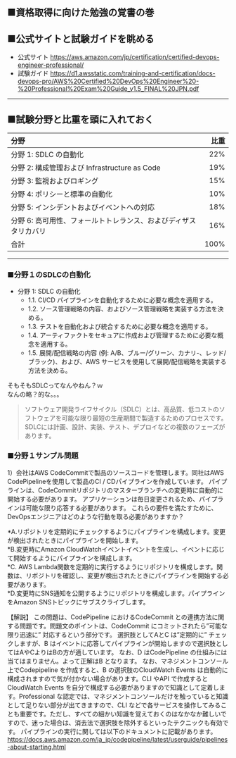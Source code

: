 ## ■資格取得に向けた勉強の覚書の巻
## ■公式サイトと試験ガイドを眺める
* 公式サイト
<https://aws.amazon.com/jp/certification/certified-devops-engineer-professional/>
* 試験ガイド
https://d1.awsstatic.com/training-and-certification/docs-devops-pro/AWS%20Certified%20DevOps%20Engineer%20-%20Professional%20Exam%20Guide_v1.5_FINAL%20JPN.pdf
- - - 

## ■試験分野と比重を頭に入れておく
| 分野 | 比重 |
|:----|------------:|
|分野 1: SDLC の自動化 |22%|
|分野 2: 構成管理および Infrastructure as Code| 19%|
|分野 3: 監視およびロギング| 15%|
|分野 4: ポリシーと標準の自動化| 10%|
|分野 5: インシデントおよびイベントへの対応| 18%|
|分野 6: 高可用性、フォールトトレランス、およびディザスタリカバリ| 16%|
|合計 |100%|
- - - 

### ■分野１のSDLCの自動化

* 分野 1: SDLC の自動化
  * 1.1. CI/CD パイプラインを自動化するために必要な概念を適用する。
  * 1.2. ソース管理戦略の内容、およびソース管理戦略を実装する方法を決める。
  * 1.3. テストを自動化および統合するために必要な概念を適用する。
  * 1.4. アーティファクトをセキュアに作成および管理するために必要な概念を適用する。
  * 1.5. 展開/配信戦略の内容 (例: A/B、ブルー/グリーン、カナリ-、レッド/ブラック)、および、AWS サービスを使用して展開/配信戦略を実装する方法を決める。

そもそもSDLCってなんやねん？ｗ  
なんの略？的な。。。  

>ソフトウェア開発ライフサイクル（SDLC）とは、高品質、低コストのソフトウェアを可能な限り最短の生産期間で製造するためのプロセスです。 SDLCには計画、設計、実装、テスト、デプロイなどの複数のフェーズがあります。

### ■分野１サンプル問題

1）会社はAWS CodeCommitで製品のソースコードを管理します。同社はAWS CodePipelineを使用して製品のCI / CDパイプラインを作成しています。
パイプラインは、CodeCommitリポジトリのマスターブランチへの変更時に自動的に開始する必要があります。
アプリケーションは毎日変更されるため、パイプラインは可能な限り応答する必要があります。
これらの要件を満たすために、DevOpsエンジニアはどのような行動を取る必要がありますか？

  *A.リポジトリを定期的にチェックするようにパイプラインを構成します。変更が検出されたときにパイプラインを開始します。  
  *B.変更時にAmazon CloudWatchイベントイベントを生成し、イベントに応じて開始するようにパイプラインを構成します。  
  *C. AWS Lambda関数を定期的に実行するようにリポジトリを構成します。関数は、リポジトリを確認し、変更が検出されたときにパイプラインを開始する必要があります。  
  *D.変更時にSNS通知を公開するようにリポジトリを構成します。パイプラインをAmazon SNSトピックにサブスクライブします。  

【解説】
この問題は、CodePipeline におけるCodeCommit との連携方法に関する問題です。問題文のポイントは、CodeCommit にコミットされたら”可能な限り迅速に” 対応するという部分です。
選択肢としてAとC は”定期的に” チェックしますが、B はイベントに応答してパイプラインが開始しますので選択肢としてはAやCよりはBの方が適しています。
なお、D はCodePipeline の仕組みには当てはまりません。よって正解はB となります。
なお、マネジメントコンソール上でCodepipeline を作成すると、B の選択肢のCloudWatch Events は自動的に構成されますので気が付かない場合があります。CLI やAPI で作成するとCloudWatch Events を自分で構成する必要がありますので知識として定着します。Professional な認定では、マネジメントコンソールだけを触っていると知識として足りない部分が出てきますので、CLI などで各サービスを操作してみることも重要です。ただし、すべての細かい知識を覚えておくのはなかなか難しいですので、迷った場合は、消去法で選択肢を除外するといったテクニックも有効です。
パイプラインの実行に関しては以下のドキュメントに記載があります。
https://docs.aws.amazon.com/ja_jp/codepipeline/latest/userguide/pipelines-about-starting.html
